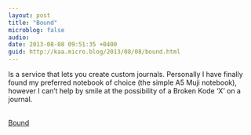 ```yaml
---
layout: post
title: "Bound"
microblog: false
audio: 
date: 2013-08-08 09:51:35 +0400
guid: http://kaa.micro.blog/2013/08/08/bound.html
---
```

<p>Is a service that lets you create custom journals. Personally I have finally found my preferred notebook of choice (the simple A5 Muji notebook), however I can&rsquo;t help by smile at the possibility of a Broken Kode &lsquo;X&rsquo; on a journal.</p><br /><a href='http://boundforanything.com/'>Bound</a>
